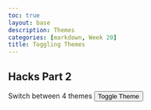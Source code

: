 ```yaml
---
toc: true
layout: base
description: Themes
categories: [markdown, Week 20]
title: Toggling Themes
---
```

## Hacks Part 2

<head>
    <meta charset="UTF-8">
    <link rel="stylesheet" href="/devops/assets/css/theme1.css">
    <link rel="stylesheet" href="/devops/assets/css/theme2.css">
    <link rel="stylesheet" href="/devops/assets/css/theme3.css">
    <link rel="stylesheet" href="/devops/assets/css/theme4.css" id="theme-link">
</head>
<body>
    <p1>Switch between 4 themes</p1>
    <button id="theme-toggle">Toggle Theme</button>
    <script>
        const toggleButton = document.querySelector('#theme-toggle');
        const themeLink = document.querySelector('#theme-link');
        toggleButton.addEventListener('click', () => {
            if (themeLink.getAttribute('href') === '/devops/assets/css/theme1.css') {
                themeLink.setAttribute('href', '/devops/assets/css/theme2.css');
            } else if (themeLink.getAttribute('href') === '/devops/assets/css/theme2.css') {
                themeLink.setAttribute('href', '/devops/assets/css/theme3.css');
            } else if (themeLink.getAttribute('href') === '/devops/assets/css/theme3.css') {
                themeLink.setAttribute('href', '/devops/assets/css/theme4.css');
            } else {
                themeLink.setAttribute('href', '/devops/assets/css/theme1.css');
            }
        });
    </script>
</body>
